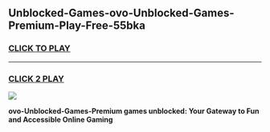 
## Unblocked-Games-ovo-Unblocked-Games-Premium-Play-Free-55bka
<h3>
<a href="https://premium76.site?title=ovo-Unblocked-Games-Premium&ref=17A">CLICK TO PLAY</a></h3>
<hr>

<h3>
<a href="https://premium76.site?title=ovo-Unblocked-Games-Premium&ref=17A">CLICK 2 PLAY</a>
  
</h3>

<a href="https://premium76.site?title=ovo-Unblocked-Games-Premium&ref=17A"><img src="https://clearcache.store/games.png"></a>


**ovo-Unblocked-Games-Premium games unblocked: Your Gateway to Fun and Accessible Online Gaming**
